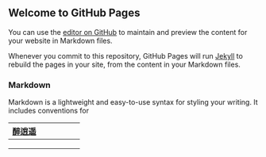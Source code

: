 ## Welcome to GitHub Pages

You can use the [editor on GitHub](https://github.com/zuixiaoyao0875/zuixiaoyao/edit/master/index.md) to maintain and preview the content for your website in Markdown files.

Whenever you commit to this repository, GitHub Pages will run [Jekyll](https://jekyllrb.com/) to rebuild the pages in your site, from the content in your Markdown files.

### Markdown

Markdown is a lightweight and easy-to-use syntax for styling your writing. It includes conventions for


|     [醉逍遥](https://zuixiaoyao.cc)    |         |         |         |         |         |
| :-----: | :-----: | :-----: | :-----: | :-----: | :-----: |
|         |         |         |         |         |         |
|         |         |         |         |         |         |
|         |         |         |         |         |         |
